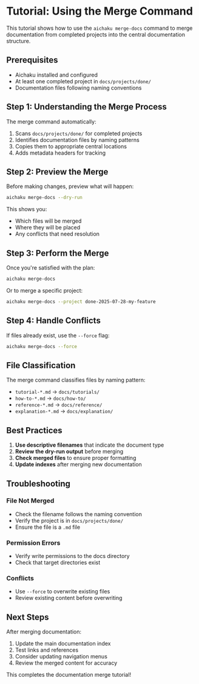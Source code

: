 # Tutorial: Using the Merge Command

This tutorial shows how to use the `aichaku merge-docs` command to merge documentation from completed projects into the
central documentation structure.

## Prerequisites

- Aichaku installed and configured
- At least one completed project in `docs/projects/done/`
- Documentation files following naming conventions

## Step 1: Understanding the Merge Process

The merge command automatically:

1. Scans `docs/projects/done/` for completed projects
2. Identifies documentation files by naming patterns
3. Copies them to appropriate central locations
4. Adds metadata headers for tracking

## Step 2: Preview the Merge

Before making changes, preview what will happen:

```bash
aichaku merge-docs --dry-run
```

This shows you:

- Which files will be merged
- Where they will be placed
- Any conflicts that need resolution

## Step 3: Perform the Merge

Once you're satisfied with the plan:

```bash
aichaku merge-docs
```

Or to merge a specific project:

```bash
aichaku merge-docs --project done-2025-07-28-my-feature
```

## Step 4: Handle Conflicts

If files already exist, use the `--force` flag:

```bash
aichaku merge-docs --force
```

## File Classification

The merge command classifies files by naming pattern:

- `tutorial-*.md` → `docs/tutorials/`
- `how-to-*.md` → `docs/how-to/`
- `reference-*.md` → `docs/reference/`
- `explanation-*.md` → `docs/explanation/`

## Best Practices

1. **Use descriptive filenames** that indicate the document type
2. **Review the dry-run output** before merging
3. **Check merged files** to ensure proper formatting
4. **Update indexes** after merging new documentation

## Troubleshooting

### File Not Merged

- Check the filename follows the naming convention
- Verify the project is in `docs/projects/done/`
- Ensure the file is a `.md` file

### Permission Errors

- Verify write permissions to the docs directory
- Check that target directories exist

### Conflicts

- Use `--force` to overwrite existing files
- Review existing content before overwriting

## Next Steps

After merging documentation:

1. Update the main documentation index
2. Test links and references
3. Consider updating navigation menus
4. Review the merged content for accuracy

This completes the documentation merge tutorial!
